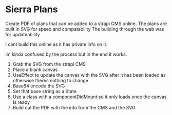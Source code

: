 # Sierra Plans

Create PDF of plans that can be added to a strapi CMS online.
The plans are built in SVG for speed and compatability
The building through the web was for updateability

I cant build this online as it has private info on it.

Im kinda confused by the process but in the end it works.

1. Grab the SVG from the strapi CMS
2. Place a blank canvas
3. UseEffect to update the canvas with the SVG after it has been loaded as otherwise theres nothing to change
4. Base64 encode the SVG
5. Set that base string as a State
6. Use a class with a componentDidMount so it only loads once the canvas is ready
7. Build out the PDF with the info from the CMS and the SVG